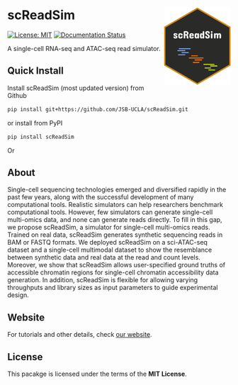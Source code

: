 # scReadSim <img src="./docs/source/_static/logo_scReadSim.png?raw=true" align="right" width="150"/>
[![License: MIT](https://img.shields.io/badge/License-MIT-yellow.svg)](https://opensource.org/licenses/MIT)
[![Documentation Status](https://readthedocs.org/projects/screadsim/badge/?version=latest)](https://screadsim.readthedocs.io/en/latest/?badge=latest)

A single-cell RNA-seq and ATAC-seq read simulator.

<!-- ## Update Log
**June 18th**
- Update UMI module and upload to PyPI.

**May 4th**
- Update random error module.

**April 20th**
- Update read length generation.

**March. 31st**
- Update documentation of functions.


**March. 30th**
- Set up documentation framework.
- Update demo data.


**March. 11st**
- Update INPUT moldue.
- Update test script for scATAC-seq INPUT module using demo data.

**March. 10th**
- Update BAM generation and synthetic count matrix traning.
- Update test script for scRNA-seq module and scATAC-seq module using demo data.

**Feb. 10th**
- Update synthetic count matrix generation functions. 

**Feb. 7th**
- Update scRNA-seq module
- Local installation tested.

**Feb. 3rd**
- Test scATAC-seq module.
- Local installation tested.

**Feb. 2nd**
- Upload scATAC-seq module. -->

## Quick Install
Install scReadSim (most updated version) from Github
```bash
pip install git+https://github.com/JSB-UCLA/scReadSim.git
```
or install from PyPI
```bash
pip install scReadSim
```

Or 
## About
Single-cell sequencing technologies emerged and diversified rapidly in the past few years, along with the successful development of many computational tools. Realistic simulators can help researchers benchmark computational tools. However, few simulators can generate single-cell multi-omics data, and none can generate reads directly. To fill in this gap, we propose scReadSim, a simulator for single-cell multi-omics reads. Trained on real data, scReadSim generates synthetic sequencing reads in BAM or FASTQ formats. We deployed scReadSim on a sci-ATAC-seq dataset and a single-cell multimodal dataset to show the resemblance between synthetic data and real data at the read and count levels. Moreover, we show that scReadSim allows user-specified ground truths of accessible chromatin regions for single-cell chromatin accessibility data generation. In addition, scReadSim is flexible for allowing varying throughputs and library sizes as input parameters to guide experimental design.

## Website
For tutorials and other details, check [our website](http://screadsim.readthedocs.io/).

## License
This pacakge is licensed under the terms
of the **MIT License**.

